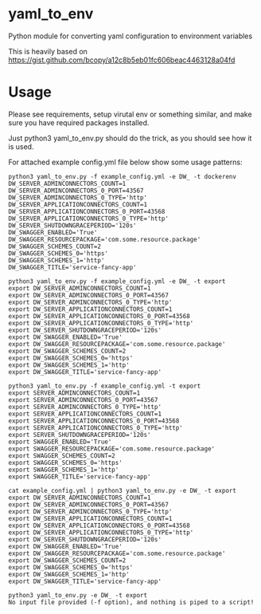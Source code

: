 # yaml_to_env
Python module for converting yaml configuration to environment variables


This is heavily based on https://gist.github.com/bcopy/a12c8b5eb01fc606beac4463128a04fd

# Usage
Please see requirements, setup virutal env or something similar, and make sure you have required packages installed.

Just python3 yaml_to_env.py should do the trick, as you should see how it is used.

For attached example config.yml file below show some usage patterns:

```
python3 yaml_to_env.py -f example_config.yml -e DW_ -t dockerenv
DW_SERVER_ADMINCONNECTORS_COUNT=1
DW_SERVER_ADMINCONNECTORS_0_PORT=43567
DW_SERVER_ADMINCONNECTORS_0_TYPE='http'
DW_SERVER_APPLICATIONCONNECTORS_COUNT=1
DW_SERVER_APPLICATIONCONNECTORS_0_PORT=43568
DW_SERVER_APPLICATIONCONNECTORS_0_TYPE='http'
DW_SERVER_SHUTDOWNGRACEPERIOD='120s'
DW_SWAGGER_ENABLED='True'
DW_SWAGGER_RESOURCEPACKAGE='com.some.resource.package'
DW_SWAGGER_SCHEMES_COUNT=2
DW_SWAGGER_SCHEMES_0='https'
DW_SWAGGER_SCHEMES_1='http'
DW_SWAGGER_TITLE='service-fancy-app'
```

```
python3 yaml_to_env.py -f example_config.yml -e DW_ -t export
export DW_SERVER_ADMINCONNECTORS_COUNT=1
export DW_SERVER_ADMINCONNECTORS_0_PORT=43567
export DW_SERVER_ADMINCONNECTORS_0_TYPE='http'
export DW_SERVER_APPLICATIONCONNECTORS_COUNT=1
export DW_SERVER_APPLICATIONCONNECTORS_0_PORT=43568
export DW_SERVER_APPLICATIONCONNECTORS_0_TYPE='http'
export DW_SERVER_SHUTDOWNGRACEPERIOD='120s'
export DW_SWAGGER_ENABLED='True'
export DW_SWAGGER_RESOURCEPACKAGE='com.some.resource.package'
export DW_SWAGGER_SCHEMES_COUNT=2
export DW_SWAGGER_SCHEMES_0='https'
export DW_SWAGGER_SCHEMES_1='http'
export DW_SWAGGER_TITLE='service-fancy-app'
```

```
python3 yaml_to_env.py -f example_config.yml -t export
export SERVER_ADMINCONNECTORS_COUNT=1
export SERVER_ADMINCONNECTORS_0_PORT=43567
export SERVER_ADMINCONNECTORS_0_TYPE='http'
export SERVER_APPLICATIONCONNECTORS_COUNT=1
export SERVER_APPLICATIONCONNECTORS_0_PORT=43568
export SERVER_APPLICATIONCONNECTORS_0_TYPE='http'
export SERVER_SHUTDOWNGRACEPERIOD='120s'
export SWAGGER_ENABLED='True'
export SWAGGER_RESOURCEPACKAGE='com.some.resource.package'
export SWAGGER_SCHEMES_COUNT=2
export SWAGGER_SCHEMES_0='https'
export SWAGGER_SCHEMES_1='http'
export SWAGGER_TITLE='service-fancy-app'
```

```
cat example_config.yml | python3 yaml_to_env.py -e DW_ -t export
export DW_SERVER_ADMINCONNECTORS_COUNT=1
export DW_SERVER_ADMINCONNECTORS_0_PORT=43567
export DW_SERVER_ADMINCONNECTORS_0_TYPE='http'
export DW_SERVER_APPLICATIONCONNECTORS_COUNT=1
export DW_SERVER_APPLICATIONCONNECTORS_0_PORT=43568
export DW_SERVER_APPLICATIONCONNECTORS_0_TYPE='http'
export DW_SERVER_SHUTDOWNGRACEPERIOD='120s'
export DW_SWAGGER_ENABLED='True'
export DW_SWAGGER_RESOURCEPACKAGE='com.some.resource.package'
export DW_SWAGGER_SCHEMES_COUNT=2
export DW_SWAGGER_SCHEMES_0='https'
export DW_SWAGGER_SCHEMES_1='http'
export DW_SWAGGER_TITLE='service-fancy-app'
```

```
python3 yaml_to_env.py -e DW_ -t export
No input file provided (-f option), and nothing is piped to a script!
```
